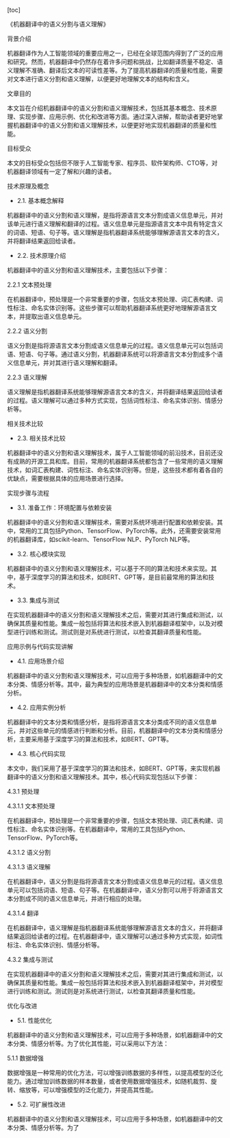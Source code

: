 
[toc]                    
                
                
《机器翻译中的语义分割与语义理解》

背景介绍

机器翻译作为人工智能领域的重要应用之一，已经在全球范围内得到了广泛的应用和研究。然而，机器翻译中仍然存在着许多问题和挑战，比如翻译质量不稳定、语义理解不准确、翻译后文本的可读性差等。为了提高机器翻译的质量和性能，需要对文本进行语义分割和语义理解，以便更好地理解文本的结构和含义。

文章目的

本文旨在介绍机器翻译中的语义分割和语义理解技术，包括其基本概念、技术原理、实现步骤、应用示例、优化和改进等方面。通过深入讲解，帮助读者更好地掌握机器翻译中的语义分割和语义理解技术，以便更好地实现机器翻译的质量和性能。

目标受众

本文的目标受众包括但不限于人工智能专家、程序员、软件架构师、CTO等，对机器翻译领域有一定了解和兴趣的读者。

技术原理及概念

- 2.1. 基本概念解释

机器翻译中的语义分割和语义理解，是指将源语言文本分割成语义信息单元，并对该单元进行语义理解和翻译的过程。语义信息单元是指源语言文本中具有特定含义的词语、短语、句子等。语义理解是指机器翻译系统能够理解源语言文本的含义，并将翻译结果返回给读者。

- 2.2. 技术原理介绍

机器翻译中的语义分割和语义理解技术，主要包括以下步骤：

2.2.1 文本预处理

在机器翻译中，预处理是一个非常重要的步骤，包括文本预处理、词汇表构建、词性标注、命名实体识别等。这些步骤可以帮助机器翻译系统更好地理解源语言文本，并提取出语义信息单元。

2.2.2 语义分割

语义分割是指将源语言文本分割成语义信息单元的过程。语义信息单元可以包括词语、短语、句子等。通过语义分割，机器翻译系统可以将源语言文本分割成多个语义信息单元，并对其进行语义理解和翻译。

2.2.3 语义理解

语义理解是指机器翻译系统能够理解源语言文本的含义，并将翻译结果返回给读者的过程。语义理解可以通过多种方式实现，包括词性标注、命名实体识别、情感分析等。

相关技术比较

- 2.3. 相关技术比较

机器翻译中的语义分割和语义理解技术，属于人工智能领域的前沿技术，目前还没有成熟的开源工具和库。目前，常用的机器翻译系统都包含了一些常用的语义理解技术，如词汇表构建、词性标注、命名实体识别等。但是，这些技术都有着各自的优缺点，需要根据具体的应用场景进行选择。

实现步骤与流程

- 3.1. 准备工作：环境配置与依赖安装

机器翻译中的语义分割和语义理解技术，需要对系统环境进行配置和依赖安装。其中，常用的工具包括Python、TensorFlow、PyTorch等。此外，还需要安装常用的机器翻译库，如scikit-learn、TensorFlow NLP、PyTorch NLP等。

- 3.2. 核心模块实现

机器翻译中的语义分割和语义理解技术，可以基于不同的算法和技术来实现。其中，基于深度学习的算法和技术，如BERT、GPT等，是目前最常用的算法和技术。

- 3.3. 集成与测试

在实现机器翻译中的语义分割和语义理解技术之后，需要对其进行集成和测试，以确保其质量和性能。集成一般包括将算法和技术嵌入到机器翻译框架中，以及对模型进行训练和测试。测试则是对系统进行测试，以检查其翻译质量和性能。

应用示例与代码实现讲解

- 4.1. 应用场景介绍

机器翻译中的语义分割和语义理解技术，可以应用于多种场景，如机器翻译中的文本分类、情感分析等。其中，最为典型的应用场景是机器翻译中的文本分类和情感分析。

- 4.2. 应用实例分析

机器翻译中的文本分类和情感分析，是指将源语言文本分类成不同的语义信息单元，并对这些单元的情感进行判断和分析。目前，机器翻译中的文本分类和情感分析，主要采用基于深度学习的算法和技术，如BERT、GPT等。

- 4.3. 核心代码实现

本文中，我们采用了基于深度学习的算法和技术，如BERT、GPT等，来实现机器翻译中的语义分割和语义理解技术。其中，核心代码实现包括以下步骤：

4.3.1 预处理

4.3.1.1 文本预处理

在机器翻译中，预处理是一个非常重要的步骤，包括文本预处理、词汇表构建、词性标注、命名实体识别等。在机器翻译中，常用的工具包括Python、TensorFlow、PyTorch等。

4.3.1.2 语义分割

4.3.1.3 语义理解

在机器翻译中，语义分割是指将源语言文本分割成语义信息单元的过程。语义信息单元可以包括词语、短语、句子等。在机器翻译中，语义分割可以用于将源语言文本分割成不同的语义信息单元，并进行相应的处理。

4.3.1.4 翻译

在机器翻译中，语义理解是指机器翻译系统能够理解源语言文本的含义，并将翻译结果返回给读者的过程。在机器翻译中，语义理解可以通过多种方式实现，如词性标注、命名实体识别、情感分析等。

4.3.2 集成与测试

在实现机器翻译中的语义分割和语义理解技术之后，需要对其进行集成和测试，以确保其质量和性能。集成一般包括将算法和技术嵌入到机器翻译框架中，并对模型进行训练和测试。测试则是对系统进行测试，以检查其翻译质量和性能。

优化与改进

- 5.1. 性能优化

机器翻译中的语义分割和语义理解技术，可以应用于多种场景，如机器翻译中的文本分类、情感分析等。为了优化其性能，可以采用以下方法：

5.1.1 数据增强

数据增强是一种常用的优化方法，可以增强训练数据的多样性，以提高模型的泛化能力。通过增加训练数据的样本数量，或者使用数据增强技术，如随机裁剪、旋转、缩放等，可以增强模型的泛化能力，并提高其性能。

- 5.2. 可扩展性改进

机器翻译中的语义分割和语义理解技术，可以应用于多种场景，如机器翻译中的文本分类、情感分析等。为了

